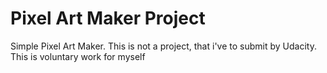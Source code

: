 # Pixel Art Maker Project

Simple Pixel Art Maker. This is not a project, that i've to submit by Udacity.
This is voluntary work for myself
